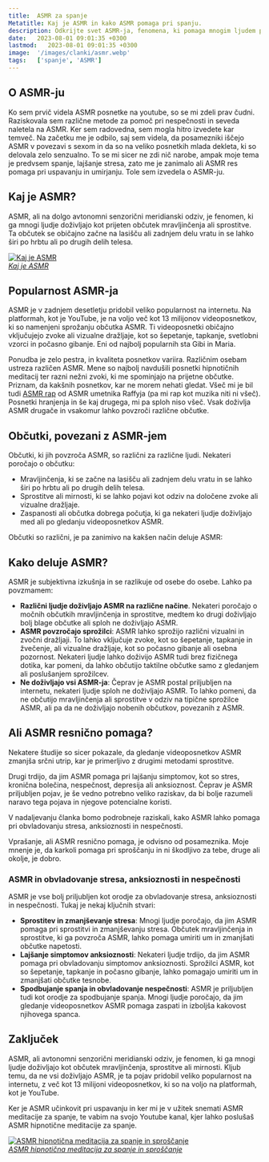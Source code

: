 ```yaml
---
title:  ASMR za spanje
Metatitle: Kaj je ASMR in kako ASMR pomaga pri spanju. 
description: Odkrijte svet ASMR-ja, fenomena, ki pomaga mnogim ljudem pri obvladovanju stresa, anksioznosti in nespečnosti. V članku opišem kaj je ASMR, kako ASMR deluje, zakaj je postal tako priljubljen in kako lahko pomaga pri sprostitvi in izboljšanju spanju.
date:   2023-08-01 09:01:35 +0300
lastmod:   2023-08-01 09:01:35 +0300
image:  '/images/clanki/asmr.webp'
tags:   ['spanje', 'ASMR']
---
```



## O ASMR-ju

Ko sem prvič videla ASMR posnetke na youtube, so se mi zdeli prav čudni. Raziskovala sem različne metode za pomoč pri nespečnosti in seveda naletela na ASMR. Ker sem radovedna, sem mogla hitro izvedete kar temveč. 
Na začetku me je odbilo, saj sem videla, da posamezniki iščejo ASMR v povezavi s sexom in da so na veliko posnetkih mlada dekleta, ki so delovala zelo senzualno. 
To se mi sicer ne zdi nič narobe, ampak moje tema je predvsem spanje, lajšanje stresa, zato me je zanimalo ali ASMR res pomaga pri uspavanju in umirjanju.
Tole sem izvedela o ASMR-ju.

## Kaj je ASMR?
ASMR, ali na dolgo avtonomni senzorični meridianski odziv, je fenomen, ki ga mnogi ljudje doživljajo kot prijeten občutek mravljinčenja ali sprostitve. Ta občutek se običajno začne na lasišču ali zadnjem delu vratu in se lahko širi po hrbtu ali po drugih delih telesa.



<div class="gallery-box">
  <div class="gallery">
    <a href="https://youtu.be/j5sKNyAyzIo"><img alt="Kaj je ASMR" src="/images/clanki/kaj-je-ASMR.webp"><a>
  </div>
  <em><a href="https://youtu.be/j5sKNyAyzIo">Kaj je ASMR</a></em>
</div>

## Popularnost ASMR-ja 
ASMR je v zadnjem desetletju pridobil veliko popularnost na internetu. Na platformah, kot je YouTube, je na voljo več kot 13 milijonov videoposnetkov, ki so namenjeni sprožanju občutka ASMR. Ti videoposnetki običajno vključujejo zvoke ali vizualne dražljaje, kot so šepetanje, tapkanje, svetlobni vzorci in počasno gibanje. Eni od najbolj popularnih sta Gibi in Maria.

Ponudba je zelo pestra, in kvaliteta posnetkov variira. Različnim osebam ustreza različen ASMR. Mene so najbolj navdušili posnetki hipnotičnih meditacij ter razni nežni zvoki, ki me spominjajo na prijetne občutke. Priznam, da kakšnih posnetkov, kar ne morem nehati gledat. Všeč mi je bil tudi [ASMR rap](https://www.youtube.com/watch?v=E3K38eH3er0) od ASMR umetnika Raffyja (pa mi rap kot muzika niti ni všeč). Posnetki hranjenja in še kaj drugega, mi pa sploh niso všeč. Vsak doživlja ASMR drugače in vsakomur lahko povzroči različne občutke.

## Občutki, povezani z ASMR-jem
Občutki, ki jih povzroča ASMR, so različni za različne ljudi. Nekateri poročajo o občutku:

- Mravljinčenja, ki se začne na lasišču ali zadnjem delu vratu in se lahko širi po hrbtu ali po drugih delih telesa.
- Sprostitve ali mirnosti, ki se lahko pojavi kot odziv na določene zvoke ali vizualne dražljaje.
- Zaspanosti ali občutka dobrega počutja, ki ga nekateri ljudje doživljajo med ali po gledanju videoposnetkov ASMR.

Občutki so različni, je pa zanimivo na kakšen način deluje ASMR:


## Kako deluje ASMR?

ASMR je subjektivna izkušnja in se razlikuje od osebe do osebe. Lahko pa povzmamem:

- **Različni ljudje doživljajo ASMR na različne načine**. Nekateri poročajo o močnih občutkih mravljinčenja in sprostitve, medtem ko drugi doživljajo bolj blage občutke ali sploh ne doživljajo ASMR.
- **ASMR povzročajo sprožilci**: ASMR lahko sprožijo različni vizualni in zvočni dražljaji. To lahko vključuje zvoke, kot so šepetanje, tapkanje in žvečenje, ali vizualne dražljaje, kot so počasno gibanje ali osebna pozornost. Nekateri ljudje lahko doživijo ASMR tudi brez fizičnega dotika, kar pomeni, da lahko občutijo taktilne občutke samo z gledanjem ali poslušanjem sprožilcev.
- **Ne doživljajo vsi ASMR-ja**: Čeprav je ASMR postal priljubljen na internetu, nekateri ljudje sploh ne doživljajo ASMR. To lahko pomeni, da ne občutijo mravljinčenja ali sprostitve v odziv na tipične sprožilce ASMR, ali pa da ne doživljajo nobenih občutkov, povezanih z ASMR.


## Ali ASMR resnično pomaga?

Nekatere študije so sicer pokazale, da gledanje videoposnetkov ASMR zmanjša srčni utrip, kar je primerljivo z drugimi metodami sprostitve. 

Drugi trdijo, da jim ASMR pomaga pri lajšanju simptomov, kot so stres, kronična bolečina, nespečnost, depresija ali anksioznost. Čeprav je ASMR priljubljen pojav, je še vedno potrebno veliko raziskav, da bi bolje razumeli naravo tega pojava in njegove potencialne koristi.

V nadaljevanju članka bomo podrobneje raziskali, kako ASMR lahko pomaga pri obvladovanju stresa, anksioznosti in nespečnosti.

Vprašanje, ali ASMR resnično pomaga, je odvisno od posameznika. Moje mnenje je, da karkoli pomaga pri sproščanju in ni škodljivo za tebe, druge ali okolje, je dobro.

### ASMR in obvladovanje stresa, anksioznosti in nespečnosti

ASMR je vse bolj priljubljen kot orodje za obvladovanje stresa, anksioznosti in nespečnosti. Tukaj je nekaj ključnih stvari:

- **Sprostitev in zmanjševanje stresa**: Mnogi ljudje poročajo, da jim ASMR pomaga pri sprostitvi in zmanjševanju stresa. Občutek mravljinčenja in sprostitve, ki ga povzroča ASMR, lahko pomaga umiriti um in zmanjšati občutke napetosti.
- **Lajšanje simptomov anksioznosti**: Nekateri ljudje trdijo, da jim ASMR pomaga pri obvladovanju simptomov anksioznosti. Sprožilci ASMR, kot so šepetanje, tapkanje in počasno gibanje, lahko pomagajo umiriti um in zmanjšati občutke tesnobe.
- **Spodbujanje spanja in obvladovanje nespečnosti**: ASMR je priljubljen tudi kot orodje za spodbujanje spanja. Mnogi ljudje poročajo, da jim gledanje videoposnetkov ASMR pomaga zaspati in izboljša kakovost njihovega spanca.



## Zaključek
ASMR, ali avtonomni senzorični meridianski odziv, je fenomen, ki ga mnogi ljudje doživljajo kot občutek mravljinčenja, sprostitve ali mirnosti. Kljub temu, da ne vsi doživljajo ASMR, je ta pojav pridobil veliko popularnost na internetu, z več kot 13 milijoni videoposnetkov, ki so na voljo na platformah, kot je YouTube.

Ker je ASMR učinkovit pri uspavanju in ker mi je v užitek snemati ASMR meditacije za spanje, te vabim na svojo Youtube kanal, kjer lahko poslušaš ASMR hipnotične meditacije za spanje.

<div class="gallery-box">
  <div class="gallery">
    <a href="https://youtu.be/NJFUKftQ4hA"><img alt="ASMR hipnotična meditacija za spanje in sproščanje" src="/images/clanki/ASMR-za-spanje.webp"><a>
  </div>
  <em><a href="https://youtu.be/NJFUKftQ4hA">ASMR hipnotična meditacija za spanje in sproščanje</a></em>
</div>